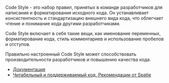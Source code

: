Code Style - это набор правил, принятых в команде разработчиков для написания и форматирования исходного кода. 
Он устанавливает консистентность и стандартизацию внешнего вида кода, 
что облегчает чтение и понимание кода другими разработчиками. 

Code Style включает в себя такие вещи, как именование переменных, форматирование кода, 
стиль комментариев и использование пробелов и отступов.

Правильно настроенный Code Style может способствовать производительности разработчиков и повышению качества кода.

[//]: # "materials"

- [Документация](https://spatie.be/guidelines)
- [Читабельный и поддерживаемый код. Рекомендации от Spatie](https://youtu.be/uKHj03nJr78)

[//]: # "/materials"
